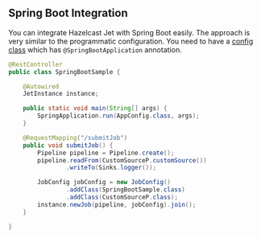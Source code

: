 ## Spring Boot Integration

You can integrate Hazelcast Jet with Spring Boot easily. The approach is
very similar to the programmatic configuration. You need to have a
[config class](../spring/src/main/java/com/hazelcast/jet/examples/spring/config/AppConfig.java)
which has `@SpringBootApplication` annotation.

```java
@RestController
public class SpringBootSample {

    @Autowired
    JetInstance instance;

    public static void main(String[] args) {
        SpringApplication.run(AppConfig.class, args);
    }

    @RequestMapping("/submitJob")
    public void submitJob() {
        Pipeline pipeline = Pipeline.create();
        pipeline.readFrom(CustomSourceP.customSource())
                .writeTo(Sinks.logger());

        JobConfig jobConfig = new JobConfig()
                .addClass(SpringBootSample.class)
                .addClass(CustomSourceP.class);
        instance.newJob(pipeline, jobConfig).join();
    }

}
```